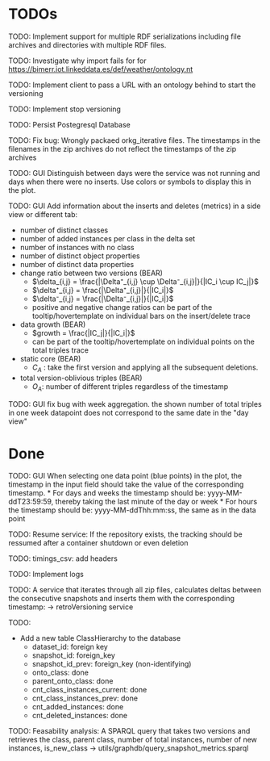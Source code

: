 # TODOs
TODO: Implement support for multiple RDF serializations including file archives and directories with multiple RDF files.

TODO: Investigate why import fails for for https://bimerr.iot.linkeddata.es/def/weather/ontology.nt

TODO: Implement client to pass a URL with an ontology behind to start the versioning

TODO: Implement stop versioning

TODO: Persist Postegresql Database

TODO: Fix bug: Wrongly packaed orkg_iterative files. The timestamps in the filenames in the zip archives do not reflect the timestamps of the zip archives

TODO: GUI
Distinguish between days were the service was not running and days when there were no inserts. Use colors or symbols to display this in the plot.

TODO: GUI
Add information about the inserts and deletes (metrics) in a side view or different tab:
* number of distinct classes
* number of added instances per class in the delta set
* number of instances with no class
* number of distinct object properties
* number of distinct data properties
* change ratio between two versions (BEAR)
    * $\delta_{i,j} = \frac{|\Delta⁺_{i,j} \cup \Delta⁻_{i,j}|}{|IC_i \cup IC_j|}$
    * $\delta⁺_{i,j} = \frac{|\Delta⁺_{i,j}|}{|IC_i|}$
    * $\delta⁻_{i,j} = \frac{|\Delta⁻_{i,j}|}{|IC_i|}$
    * positive and negative change ratios can be part of the tooltip/hovertemplate on individual bars on the insert/delete trace
* data growth  (BEAR)
    * $growth = \frac{|IC_j|}{|IC_i|}$
    * can be part of the tooltip/hovertemplate on individual points on the total triples trace
* static core (BEAR)
    * $C_A$ : take the first version and applying all the subsequent deletions.
* total version-oblivious triples  (BEAR)
    * $O_A$: number of different triples regardless of the timestamp


TODO: GUI
fix bug with week aggregation. the shown number of total triples in one week datapoint does not correspond to the same date in the "day view"

# Done
TODO: GUI
When selecting one data point (blue points) in the plot, the timestamp in the input field should take the value of the corresponding timestamp. 
    * For days and weeks the timestamp should be: yyyy-MM-ddT23:59:59, thereby taking the last minute of the day or week
    * For hours the timestamp should be: yyyy-MM-ddThh:mm:ss, the same as in the data point

TODO: Resume service: If the repository exists, the tracking should be ressumed after a container shutdown or even deletion

TODO: timings_csv: add headers

TODO: Implement logs

TODO: A service that iterates through all zip files, 
calculates deltas between the consecutive snapshots 
and inserts them with the corresponding timestamp: -> retroVersioning service

TODO: 
* Add a new table ClassHierarchy to the database
    * dataset_id: foreign key
    * snapshot_id: foreign_key
    * snapshot_id_prev: foreign_key (non-identifying)
    * onto_class: done
    * parent_onto_class: done
    * cnt_class_instances_current: done
    * cnt_class_instances_prev: done
    * cnt_added_instances: done
    * cnt_deleted_instances: done

TODO: Feasability analysis: A SPARQL query that takes two 
versions and retrieves the class, parent class, number of total instances, 
number of new instances, is_new_class -> utils/graphdb/query_snapshot_metrics.sparql

